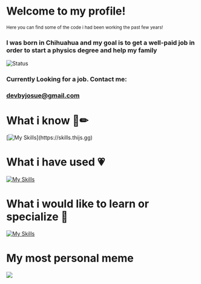 
<h1>Welcome to my profile!</h1>
<small>Here you can find some of the code i had been working the past few years!</small>

### I was born in Chihuahua and my goal is to get a well-paid job in order to start a physics degree and help my family
![Status](https://img.shields.io/static/v1?label=Status&message=InProgress&color=Green)

### Currently Looking for a job. Contact me:
### devbyjosue@gmail.com

<p align="center">
  
<h1> What i know  💸✏</h1>

[![My Skills](https://skills.thijs.gg/icons?i=js,html,css,git,mysql,nodejs,py,react,tailwind,raspberrypi,linux,discord,ps,postman,vscode,)](https://skills.thijs.gg)
    
<h1>What i have used 💗</h1>

[![My Skills](https://skills.thijs.gg/icons?i=js,c,cs,dart,flutter,arduino,androidstudio,figma,java,jquery,kotlin,mongodb,php,postgres,unity)](https://skills.thijs.gg)

<h1> What i would like to learn or specialize 💖 </h1>

[![My Skills](https://skills.thijs.gg/icons?i=py,latex,matlab,julia,mongodb,fastapi,django,js,git,react,tailwind,raspberrypi,cassandra,dotnet,docker)](https://skills.thijs.gg)

<h1>My most personal meme</h1>
<img src="https://i.pinimg.com/564x/9f/a8/7c/9fa87cf33d36b878f7adc9adeadfb149.jpg">
  
</p>
